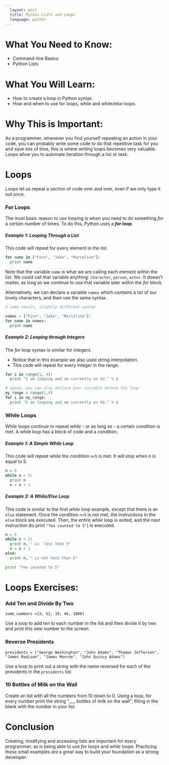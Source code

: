 ```yaml
---
  layout: post
  title: Python Lists and Loops
  language: python
---
```

# What You Need to Know:
+ Command-line Basics
+ Python Lists

# What You Will Learn:
+ How to create a loop in Python syntax.
+ How and when to use for loops, while and while/else loops.

# Why This is Important:
As a programmer, whenever you find yourself repeating an action in your code, you can probably write some code to do that repetitive task for you and save lots of time, this is where writing loops becomes very valuable. Loops allow you to automate iteration through a list or task.

# Loops
Loops let us repeat a section of code over and over, even if we only type it out once.

### For Loops
The most basic reason to use looping  is when you need to do something _for_ a certain number of times. To do this, Python uses a ***for loop***.

#####  Example 1: Looping Through a List

This code will repeat for every element in the list.

```python
for name in ["Finn", "Jake", "Marceline"]:
  print name
```
Note that the variable `name` is what we are calling each element within the list. We could call that variable anything: `character`, `person`, `actor`. It doesn't matter, as long as we continue to use that variable later within the _for_ block.

Alternatively, we can declare a variable `names` which contains a list of our lovely characters, and then use the same syntax.
```python
# same result, slightly different syntax

names = ["Finn", "Jake", "Marceline"]:
for name in names:
  print name
```
#####  Example 2: Looping through Integers

The _for_ loop syntax is similar for integers.
* Notice that in this example we also used string interpolation.
* This code will repeat for every integer in the range.

```python
for i in range(1, 4):
  print "I am looping and am currently on %d." % i

# again, you can also declare your variable before the loop
my_range = range(1,4)
for i in my_range:
  print "I am looping and am currently on %d." % i
```
### While Loops
While loops continue to repeat _while_ - or as long as - a certain condition is met. A while loop has a block of code and a condition.

#####  Example 1: A Simple While Loop
This code will repeat while the condition `n<5` is met. It will stop when n is equal to 5.

```python
n = 0
while n < 5:
  print n
  n = n + 1
```
#####  Example 2: A While/Else Loop
This code is similar to the first _while_ loop example, except that there is an `else` statement. Once the condition `n<5` is not met, the instructions in the `else` block are executed. Then, the entire _while_ loop is exited, and the next instruction (to print `"You counted to 5"`) is executed.
```python
n = 0
while n < 5:
  print n, " is  less than 5"
  n = n + 1
else:
  print n, " is not less than 5"

print "You counted to 5"
```
# Loops Exercises:

###  Add Ten and Divide By Two
```
some_numbers =[2, 52, 19, 46, 1000]
```
Use a loop to add ten to each number in the list and then divide it by two and print this new number to the screen.

###  Reverse Presidents
 ```
 presidents = ["George Washington", "John Adams", "Thomas Jefferson", "James Madison", "James Monroe", "John Quincy Adams"]
 ```
Use a loop to print out a string with the name reversed for each of the presidents in the `presidents` list.

###  10 Bottles of Milk on the Wall
Create an list with all the numbers from 10 down to 0. Using a loop, for every number print the string "___ bottles of milk on the wall", filling in the blank with the number in your list.

# Conclusion
Creating, modifying and accessing lists are important for every programmer, as is being able to use _for_ loops and _while_ loops. Practicing these small examples are a great way to build your foundation as a strong developer.
